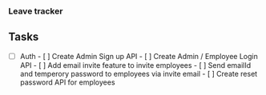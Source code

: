 ### Leave tracker

## Tasks

- [ ] Auth
      - [ ] Create Admin Sign up API
      - [ ] Create Admin / Employee Login API
      - [ ] Add email invite feature to invite employees
      - [ ] Send emailId and temperory password to employees via invite email 
      - [ ] Create reset password API for employees
